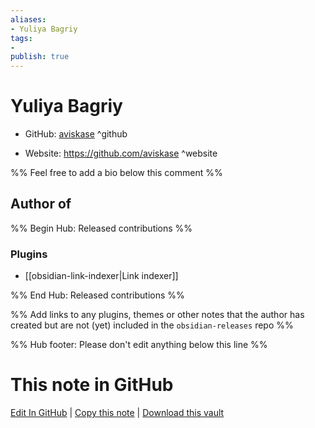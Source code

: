 ```yaml
---
aliases:
- Yuliya Bagriy
tags:
- 
publish: true
---
```


# Yuliya Bagriy

- GitHub: [aviskase](https://github.com/aviskase/) ^github
<!-- - Discord: `@` ^discord-->
- Website: <https://github.com/aviskase> ^website
<!-- - [[Publish sites|Publish site]]: ^publish-->

%% Feel free to add a bio below this comment %%


## Author of

%% Begin Hub: Released contributions %%
### Plugins
- [[obsidian-link-indexer|Link indexer]]

%% End Hub: Released contributions %%

%% Add links to any plugins, themes or other notes that the author has created but are not (yet) included in the `obsidian-releases` repo %%

<!--
### Unlisted plugins

- 
-->

<!--
### Others

- 
-->

<!--
## Sponsor this author

- [[GitHub sponsors]]: [Sponsor @aviskase on GitHub Sponsors](https://github.com/sponsors/aviskase) ^github-sponsor
- [[Buy me a coffee]]: ^buy-me-a-coffee
- [[PayPal]]: ^paypal
- [[Patreon]]: ^patreon

-->

<!--
## Follow this author

- [[YouTube Channels|On YouTube]]: ^youtube
- Twitter: ^twitter
- ...
-->

%% Hub footer: Please don't edit anything below this line %%

# This note in GitHub

<span class="git-footer">[Edit In GitHub](https://github.dev/obsidian-community/obsidian-hub/blob/main/01%20-%20Community/People/aviskase.md "git-hub-edit-note") | [Copy this note](https://raw.githubusercontent.com/obsidian-community/obsidian-hub/main/01%20-%20Community/People/aviskase.md "git-hub-copy-note") | [Download this vault](https://github.com/obsidian-community/obsidian-hub/archive/refs/heads/main.zip "git-hub-download-vault") </span>
